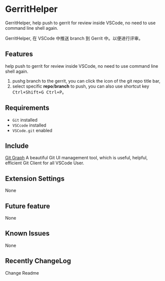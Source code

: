 # GerritHelper

GerritHelper, help push to gerrit for review inside VSCode, no need to use command line shell again.

GerritHelper, 在 VSCode 中推送 branch 到 Gerrit 中。以便进行评审。

## Features

help push to gerrit for review inside VSCode, no need to use command line shell again.

1. pushg branch to the gerrit, you can click the icon of the git repo title bar,
2. select specific **repo**/**branch** to push, you can also use shortcut key <kbd>Ctrl+Shift+G Ctrl+P</kbd>。

## Requirements

- `Git` installed
- `VSCcode` installed
- `VSCode.git` enabled

## Include

[Git Graph](https://marketplace.visualstudio.com/items?itemName=mhutchie.git-graph) A beautiful Git UI management tool, which is useful, helpful, efficient Git Client for all VSCode User.

## Extension Settings

None

## Future feature

None

## Known Issues

None

## Recently ChangeLog

Change Readme
